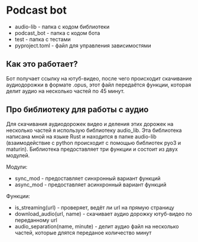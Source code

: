 # Podcast bot
* audio-lib - папка с кодом библиотеки
* podcast_bot - папка с кодом бота
* test - папка с тестами
* pyproject.toml - файл для управления зависимостями
## Как это работает?
Бот получает ссылку на ютуб-видео, после чего происходит скачивание аудиодорожки в формате .opus, этот файл передаётся функции, которая делит аудио на несколько частей по 45 минут.

## Про библиотеку для работы с аудио
Для скачивания аудиодорожек видео и деления этих дорожек на несколько частей я использую библиотеку audio_lib. 
Эта библиотека написана мной на языке Rust и находится в папке audio-lib (взаимодействие с python происходит с помощью библиотек pyo3 и maturin). Библиотека предоставляет три функции и состоит из двух модулей.

Модули:
* sync_mod - предоставляет синхронный вариант функций
* async_mod - предоставляет асинхронный вариант функций

Функции:
* is_streaming(url) - проверяет, ведёт ли url на прямую страницу
* download_audio(url, name) - скачивает аудио дорожку ютуб-видео по переданному url
* audio_separation(name, minute) - делит аудио файл на несколько частей, которые длятся переданое количество минут